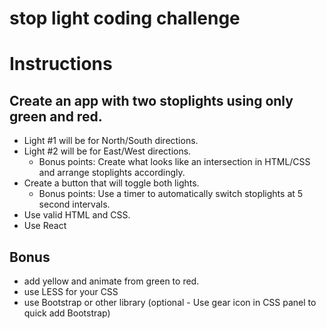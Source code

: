 # stop light coding challenge
# Instructions
## Create an app with two stoplights using only green and red.
- Light #1 will be for North/South directions.
- Light #2 will be for East/West directions.
    - Bonus points: Create what looks like an intersection in HTML/CSS and arrange stoplights accordingly.
- Create a button that will toggle both lights.
    - Bonus points: Use a timer to automatically switch stoplights at 5 second intervals.
- Use valid HTML and CSS.
- Use React

## Bonus
- add yellow and animate from green to red.
- use LESS for your CSS
- use Bootstrap or other library (optional - Use gear icon in CSS panel to quick add Bootstrap)
